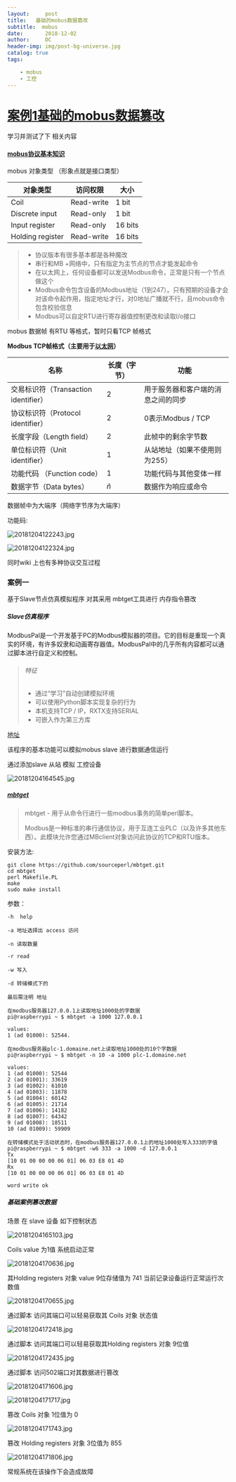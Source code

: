 ```yaml
---
layout:     post
title:   基础的mobus数据篡改
subtitle:  mobus
date:       2018-12-02
author:     DC
header-img: img/post-bg-universe.jpg
catalog: true
tags:

    - mobus
    - 工控
---
```


# [案例1基础的mobus数据篡改](https://wenku.baidu.com/view/094f35e7a26925c52dc5bf8e.html?qq-pf-to=pcqq.discussion&pn=50&qq-pf-to=pcqq.c2c)

学习并测试了下 相关内容

#### [mobus协议基本知识](https://en.wikipedia.org/wiki/Modbus)

mobus 对象类型 （形象点就是接口类型）

| 对象类型         | 访问权限   | 大小    |
| ---------------- | ---------- | ------- |
| Coil             | Read-write | 1 bit   |
| Discrete input   | Read-only  | 1 bit   |
| Input register   | Read-only  | 16 bits |
| Holding register | Read-write | 16 bits |

> - 协议版本有很多基本都是各种魔改
> - 串行和MB +网络中，只有指定为主节点的节点才能发起命令
> - 在以太网上，任何设备都可以发送Modbus命令，正常是只有一个节点做这个
> - Modbus命令包含设备的Modbus地址（1到247）。只有预期的设备才会对该命令起作用，指定地址才行，对0地址广播就不行，且mobus命令包含校验信息
> - Modbus可以自定RTU进行寄存器值控制更改和读取I/o接口

mobus 数据帧 有RTU 等格式，暂时只看TCP 帧格式

**Modbus TCP帧格式（主要用于[以太网](https://en.wikipedia.org/wiki/Ethernet)）**

| 名称                                 | 长度（字节） | 功能                               |
| ------------------------------------ | ------------ | ---------------------------------- |
| 交易标识符（Transaction identifier） | 2            | 用于服务器和客户端的消息之间的同步 |
| 协议标识符（Protocol identifier）    | 2            | 0表示Modbus / TCP                  |
| 长度字段（Length field）             | 2            | 此帧中的剩余字节数                 |
| 单位标识符（Unit identifier）        | 1            | 从站地址（如果不使用则为255）      |
| 功能代码 （Function code）           | 1            | 功能代码与其他变体一样             |
| 数据字节（Data bytes）               | *ñ*          | 数据作为响应或命令                 |

数据帧中为大端序（网络字节序为大端序）

功能码:

![20181204122243.jpg](https://github.com/zhongshendoushuizhao/project/blob/master/ICS/demo1/20181204122243.jpg?raw=true)

![20181204122324.jpg](https://github.com/zhongshendoushuizhao/project/blob/master/ICS/demo1/20181204122324.jpg?raw=true)

同时wiki 上也有多种协议交互过程





### 案例一

基于Slave节点仿真模拟程序  对其采用 mbtget工具进行 内存指令篡改



##### Slave仿真程序

ModbusPal是一个开发基于PC的Modbus模拟器的项目。它的目标是重现一个真实的环境，有许多奴隶和动画寄存器值。ModbusPal中的几乎所有内容都可以通过脚本进行自定义和控制。

> ###### 特征
>
> - 通过“学习”自动创建模拟环境
> - 可以使用Python脚本实现复杂的行为
> - 本机支持TCP / IP，RXTX支持SERIAL
> - 可嵌入作为第三方库

[地址]()

该程序的基本功能可以模拟mobus slave 进行数据通信运行

通过添加slave 从站 模拟 工控设备

![20181204164545.jpg](https://github.com/zhongshendoushuizhao/project/blob/master/ICS/demo1/20181204164545.jpg?raw=true)

##### [mbtget](https://github.com/sourceperl/mbtget)

> mbtget - 用于从命令行进行一些modbus事务的简单perl脚本。
>
> Modbus是一种标准的串行通信协议，用于互连工业PLC（以及许多其他东西）。此模块允许您通过MBclient对象访问此协议的TCP和RTU版本。

安装方法:

```shell
git clone https://github.com/sourceperl/mbtget.git
cd mbtget
perl Makefile.PL
make
sudo make install
```

参数：

```
-h  help

-a 地址选择出 access 访问

-n 读取数量

-r read 

-w 写入

-d 转储模式下的

最后需注明 地址

在modbus服务器127.0.0.1上读取地址1000处的字数据
pi@raspberrypi ~ $ mbtget -a 1000 127.0.0.1

values:
1 (ad 01000): 52544.

在modbus服务器plc-1.domaine.net上读取地址1000处的10个字数据
pi@raspberrypi ~ $ mbtget -n 10 -a 1000 plc-1.domaine.net

values:
1 (ad 01000): 52544
2 (ad 01001): 33619
3 (ad 01002): 61010
4 (ad 01003): 11878
5 (ad 01004): 60142
6 (ad 01005): 21714
7 (ad 01006): 14182
8 (ad 01007): 64342
9 (ad 01008): 18511
10 (ad 01009): 59909

在转储模式处于活动状态时，在modbus服务器127.0.0.1上的地址1000处写入333的字值
pi@raspberrypi ~ $ mbtget -w6 333 -a 1000 -d 127.0.0.1
Tx
[10 01 00 00 00 06 01] 06 03 E8 01 4D
Rx
[10 01 00 00 00 06 01] 06 03 E8 01 4D

word write ok
```



##### 基础案例篡改数据

场景 在 slave 设备 如下控制状态

![20181204165103.jpg](https://github.com/zhongshendoushuizhao/project/blob/master/ICS/demo1/20181204165103.jpg?raw=true)

Coils  value 为1值  系统启动正常

![20181204170636.jpg](https://github.com/zhongshendoushuizhao/project/blob/master/ICS/demo1/20181204170636.jpg?raw=true)

其Holding registers 对象 value 9位存储值为 741     当前记录设备运行正常运行次数值

![20181204170655.jpg](https://github.com/zhongshendoushuizhao/project/blob/master/ICS/demo1/20181204170655.jpg?raw=true)

通过脚本 访问其端口可以轻易获取其 Coils 对象 状态值

![20181204172418.jpg](https://github.com/zhongshendoushuizhao/project/blob/master/ICS/demo1/20181204172418.jpg?raw=true)

通过脚本 访问其端口可以轻易获取其Holding registers 对象 9位值

![20181204172435.jpg](https://github.com/zhongshendoushuizhao/project/blob/master/ICS/demo1/20181204172435.jpg?raw=true)

通过脚本 访问502端口对其数据进行篡改 

![20181204171606.jpg](https://github.com/zhongshendoushuizhao/project/blob/master/ICS/demo1/20181204171606.jpg?raw=true)

![20181204171717.jpg](https://github.com/zhongshendoushuizhao/project/blob/master/ICS/demo1/20181204171717.jpg?raw=true)

篡改 Coils 对象 1位值为 0

![20181204171743.jpg](https://github.com/zhongshendoushuizhao/project/blob/master/ICS/demo1/20181204171743.jpg?raw=true)

篡改  Holding registers  对象  3位值为   855

![20181204171806.jpg](https://github.com/zhongshendoushuizhao/project/blob/master/ICS/demo1/20181204171806.jpg?raw=true)

常规系统在该操作下会造成故障